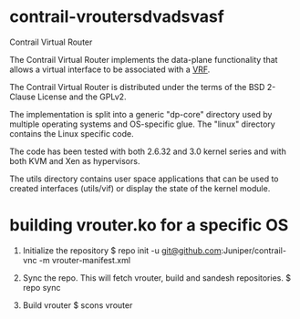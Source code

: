 contrail-vroutersdvadsvasf
================

Contrail Virtual Router

The Contrail Virtual Router implements the data-plane functionality that allows a virtual interface to be associated
with a [VRF](http://en.wikipedia.org/wiki/Virtual_Routing_and_Forwarding).

The Contrail Virtual Router is distributed under the terms of the BSD 2-Clause License and the GPLv2.

The implementation is split into a generic "dp-core" directory used by
multiple operating systems and OS-specific glue. The "linux" directory
contains the Linux specific code.

The code has been tested with both 2.6.32 and 3.0 kernel series and
with both KVM and Xen as hypervisors.

The utils directory contains user space applications that can be used
to created interfaces (utils/vif) or display the state of the kernel
module.

building vrouter.ko for a specific OS
==================================

1. Initialize the repository
$ repo init -u git@github.com:Juniper/contrail-vnc -m vrouter-manifest.xml

2. Sync the repo. This will fetch vrouter, build and sandesh repositories.
$ repo sync

3. Build vrouter
$ scons vrouter

